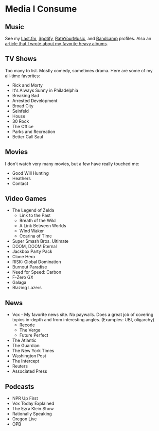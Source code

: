 # Media I Consume

## Music

See my [Last.fm](https://www.last.fm/user/elias-jackson2), [Spotify](https://open.spotify.com/user/l4xz9k88ino2imr81wom61l1y?si=ed7c38cd80c34098), [RateYourMusic](https://rateyourmusic.com/~ejackson), and [Bandcamp](https://bandcamp.com/eliasjackson) profiles. Also an [article that I wrote about my favorite heavy albums](https://eliasjackson.medium.com/must-listen-dark-and-heavy-albums-a188670a6007).

## TV Shows

Too many to list. Mostly comedy, sometimes drama. Here are some of my all-time favorites:

- Rick and Morty
- It's Always Sunny in Philadelphia
- Breaking Bad
- Arrested Development
- Broad City
- Seinfeld
- House
- 30 Rock
- The Office
- Parks and Recreation
- Better Call Saul

## Movies

I don't watch very many movies, but a few have really touched me:

- Good Will Hunting
- Heathers
- Contact

## Video Games

- The Legend of Zelda
  - Link to the Past
  - Breath of the Wild
  - A Link Between Worlds
  - Wind Waker
  - Ocarina of Time
- Super Smash Bros. Ultimate
- DOOM, DOOM Eternal
- Jackbox Party Pack
- Clone Hero
- RISK: Global Domination
- Burnout Paradise
- Need for Speed: Carbon
- F-Zero GX
- Galaga
- Blazing Lazers

## News

- Vox - My favorite news site. No paywalls. Does a great job of covering topics in-depth and from interesting angles. (Examples: UBI, oligarchy)
  - Recode
  - The Verge
  - Future Perfect
- The Atlantic
- The Guardian
- The New York Times
- Washington Post
- The Intercept
- Reuters
- Associated Press

## Podcasts

- NPR Up First
- Vox Today Explained
- The Ezra Klein Show
- Rationally Speaking
- Oregon Live
- OPB
